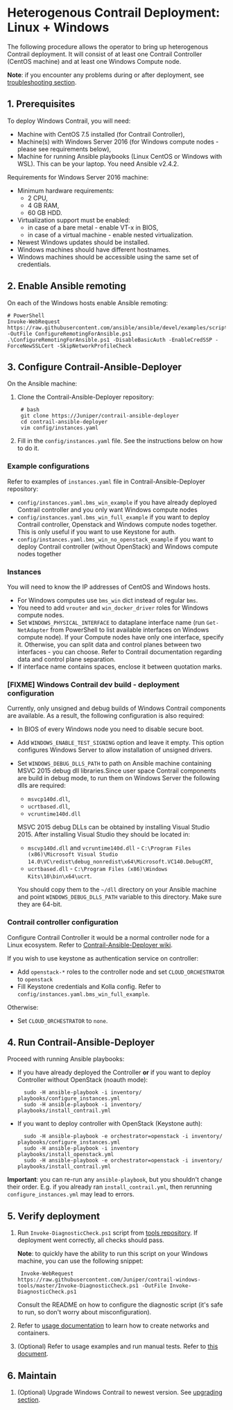 # Heterogenous Contrail Deployment: Linux + Windows

The following procedure allows the operator to bring up heterogenous Contrail deployment. It will consist of at least
one Contrail Controller (CentOS machine) and at least one Windows Compute node.

**Note**: if you encounter any problems during or after deployment,
see [troubleshooting section](../Known_issues/Troubleshooting.md).

## 1. Prerequisites

To deploy Windows Contrail, you will need:

* Machine with CentOS 7.5 installed (for Contrail Controller),
* Machine(s) with Windows Server 2016 (for Windows compute nodes - please see requirements below),
* Machine for running Ansible playbooks (Linux CentOS or Windows with WSL). This can be your laptop.
You need Ansible v2.4.2.

Requirements for Windows Server 2016 machine:

* Minimum hardware requirements:
    * 2 CPU,
    * 4 GB RAM,
    * 60 GB HDD.
* Virtualization support must be enabled:
    * in case of a bare metal - enable VT-x in BIOS,
    * in case of a virtual machine - enable nested virtualization.
* Newest Windows updates should be installed.
* Windows machines should have different hostnames.
* Windows machines should be accessible using the same set of credentials.

## 2. Enable Ansible remoting

On each of the Windows hosts enable Ansible remoting:

    # PowerShell
    Invoke-WebRequest https://raw.githubusercontent.com/ansible/ansible/devel/examples/scripts/ConfigureRemotingForAnsible.ps1 -OutFile ConfigureRemotingForAnsible.ps1
    .\ConfigureRemotingForAnsible.ps1 -DisableBasicAuth -EnableCredSSP -ForceNewSSLCert -SkipNetworkProfileCheck

## 3. Configure Contrail-Ansible-Deployer

On the Ansible machine:

1. Clone the Contrail-Ansible-Deployer repository:

        # bash
        git clone https://Juniper/contrail-ansible-deployer
        cd contrail-ansible-deployer
        vim config/instances.yaml

1. Fill in the `config/instances.yaml` file. See the instructions below on how to do it.

### Example configurations

Refer to examples of `instances.yaml` file in Contrail-Ansible-Deployer repository:

* `config/instances.yaml.bms_win_example` if you have already deployed Contrail controller and you only want
    Windows compute nodes
* `config/instances.yaml.bms_win_full_example` if you want to deploy Contrail controller, Openstack and Windows
    compute nodes together. This is only useful if you want to use Keystone for auth.
* `config/instances.yaml.bms_win_no_openstack_example` if you want to deploy Contrail controller (without OpenStack)
    and Windows compute nodes together

### Instances

You will need to know the IP addresses of CentOS and Windows hosts.

* For Windows computes use `bms_win` dict instead of regular `bms`.
* You need to add `vrouter` and `win_docker_driver` roles for Windows compute nodes.
* Set `WINDOWS_PHYSICAL_INTERFACE` to dataplane interface name (run `Get-NetAdapter` from PowerShell to list available
    interfaces on Windows compute node). If your Compute nodes have only one interface, specify it. Otherwise, you
    can split data and control planes between two interfaces - you can choose. Refer to Contrail documentation
    regarding data and control plane separation.
* If interface name contains spaces, enclose it between quotation marks.

### [FIXME] Windows Contrail dev build - deployment configuration

Currently, only unsigned and debug builds of Windows Contrail components are available. As a result, the following
configuration is also required:

* In BIOS of every Windows node you need to disable secure boot.
* Add `WINDOWS_ENABLE_TEST_SIGNING` option and leave it empty. This option configures Windows Server to allow
    installation of unsigned drivers.
* Set `WINDOWS_DEBUG_DLLS_PATH` to path on Ansible machine containing MSVC 2015 debug dll libraries.Since user space
    Contrail components are build in debug mode, to run them on Windows Server the following dlls are required:
    * `msvcp140d.dll`,
    * `ucrtbased.dll`,
    * `vcruntime140d.dll`
    
    MSVC 2015 debug DLLs can be obtained by installing Visual Studio 2015. After installing Visual Studio they should
    be located in:

    * `mscvp140d.dll` and `vcruntime140d.dll` -
        `C:\Program Files (x86)\Microsoft Visual Studio 14.0\VC\redist\debug_nonredist\x64\Microsoft.VC140.DebugCRT`,
    * `ucrtbased.dll` - `C:\Program Files (x86)\Windows Kits\10\bin\x64\ucrt`.

    You should copy them to the `~/dll` directory on your Ansible machine and point `WINDOWS_DEBUG_DLLS_PATH`
    variable to this directory. Make sure they are 64-bit.

### Contrail controller configuration

Configure Contrail Controller it would be a normal controller node for a Linux ecosystem. Refer to
[Contrail-Ansible-Deployer wiki](https://github.com/Juniper/contrail-ansible-deployer/wiki).

If you wish to use keystone as authentication service on controller:

* Add `openstack-*` roles to the controller node and set `CLOUD_ORCHESTRATOR` to `openstack`
* Fill Keystone credentials and Kolla config. Refer to `config/instances.yaml.bms_win_full_example`.

Otherwise:

* Set `CLOUD_ORCHESTRATOR` to `none`.

## 4. Run Contrail-Ansible-Deployer

Proceed with running Ansible playbooks:

* If you have already deployed the Controller **or** if you want to deploy Controller without OpenStack (noauth mode):

        sudo -H ansible-playbook -i inventory/ playbooks/configure_instances.yml
        sudo -H ansible-playbook -i inventory/ playbooks/install_contrail.yml

* If you want to deploy controller with OpenStack (Keystone auth):

        sudo -H ansible-playbook -e orchestrator=openstack -i inventory/ playbooks/configure_instances.yml
        sudo -H ansible-playbook -i inventory playbooks/install_openstack.yml
        sudo -H ansible-playbook -e orchestrator=openstack -i inventory/ playbooks/install_contrail.yml

**Important**: you can re-run any `ansible-playbook`, but you shouldn't change their order. E.g. if you already ran
`install_contrail.yml`, then rerunning `configure_instances.yml` may lead to errors.

## 5. Verify deployment

1. Run `Invoke-DiagnosticCheck.ps1` script from [tools repository](https://github.com/Juniper/contrail-windows-tools).
    If deployment went correctly, all checks should pass.

    **Note**: to quickly have the ability to run this script on your Windows machine, you can use the following snippet:
    
        Invoke-WebRequest  https://raw.githubusercontent.com/Juniper/contrail-windows-tools/master/Invoke-DiagnosticCheck.ps1 -OutFile Invoke-DiagnosticCheck.ps1

    Consult the README on how to configure the diagnostic script (it's safe to run, so don't worry about
    misconfiguration).

1. Refer to [usage documentation](./usage.md) to learn how to create networks and containers.
1. (Optional) Refer to usage examples and run manual tests. Refer to [this document](./connection_scenarios.md).

## 6. Maintain

1. (Optional) Upgrade Windows Contrail to newest version. See [upgrading section](./upgrading.md).
